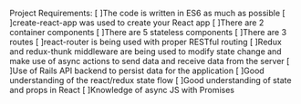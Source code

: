 Project Requirements:
[ ]The code is written in ES6 as much as possible
[ ]create-react-app was used to create your React app
[ ]There are 2 container components
[ ]There are 5 stateless components
[ ]There are 3 routes
[ ]react-router is being used with proper RESTful routing
[ ]Redux and redux-thunk middleware are being used to modify state change and make use of async actions to send data and receive data from the server
[ ]Use of Rails API backend to persist data for the application
[ ]Good understanding of the react/redux state flow
[ ]Good understanding of state and props in React
[ ]Knowledge of async JS with Promises